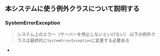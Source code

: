 ## 本システムに使う例外クラスについて説明する

### SystemErrorException
> システム上のエラー（サーバーを停止しないといけない）
> 以下の例外クラスは最終的に`SystemErrorException`に変更する必要ある

- 
